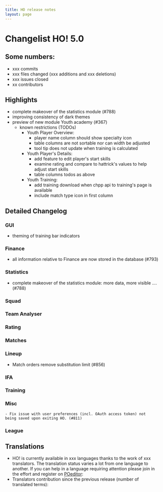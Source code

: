 ```yaml
---
title: HO release notes
layout: page
---
```



# Changelist HO! 5.0

## Some numbers:
  - xxx commits
  - xxx files changed (xxx additions and xxx deletions)
  - xxx issues closed
  - xx contributors


## Highlights
  - complete makeover of the statistics module (#788)
  - improving consistency of dark themes
- preview of new module Youth academy (#367)
    * known restrictions (TODOs)
        * Youth Player Overview:
            * player name column should show specialty icon
            * table columns are not sortable nor can width be adjusted
            * tool tip does not update when training is calculated
        * Youth Player's Details:
            * add feature to edit player's start skills
            * examine rating and compare to hattrick's values to help adjust start skills
            * table columns todos as above
        * Youth Training:
            * add training download when chpp api to training's page is available
            * include match type icon in first column



## Detailed Changelog

### GUI
  - theming of training bar indicators

### Finance
  - all information relative to Finance are now stored in the database (#793)


### Statistics
  - complete makeover of the statistics module: more data, more visible .... (#788)

### Squad


### Team Analyser

 

### Rating



### Matches


### Lineup
* Match orders remove substitution limit (#856)



### IFA


### Training



### Misc

    - Fix issue with user preferences (incl. OAuth access token) not
    being saved upon exiting HO. (#811)


### League



## Translations
  - HO! is currently available in xxx languages thanks to the work of xxx translators. The translation status varies a lot from one language to another. If you can help in a language requiring attention please join in the effort and register on [POeditor](https://poeditor.com/join/project/jCaWGL1JCl):
  - Translators contribution since the previous release (number of translated terms):

